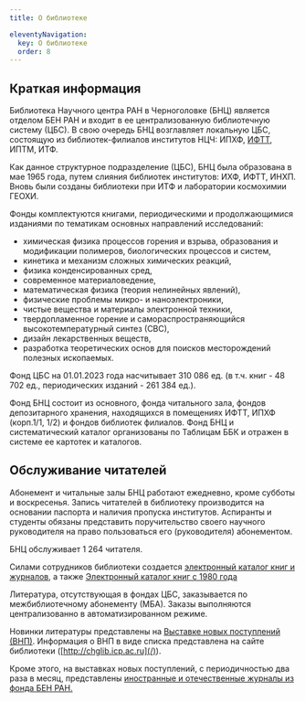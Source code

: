 ```yaml
---
title: О библиотеке

eleventyNavigation:
  key: О библиотеке
  order: 8
---
```


## Краткая информация

Библиотека Научного центра РАН в Черноголовке (БНЦ) является отделом БЕН РАН и входит в ее централизованную библиотечную систему (ЦБС). В свою очередь БНЦ возглавляет локальную ЦБС, состоящую из библиотек-филиалов институтов НЦЧ: ИПХФ, [ИФТТ](http://www.issp.ac.ru/lib/), ИПТМ, ИТФ.

Как данное структурное подразделение (ЦБС), БНЦ была образована в мае 1965 года, путем слияния библиотек институтов: ИХФ, ИФТТ, ИНХП. Вновь были созданы библиотеки при ИТФ и лаборатории космохимии ГЕОХИ.

Фонды комплектуются книгами, периодическими и продолжающимися изданиями по тематикам основных направлений исследований:

- химическая физика процессов горения и взрыва, образования и модификации полимеров, биологических процессов и систем,
- кинетика и механизм сложных химических реакций,
- физика конденсированных сред,
- современное материаловедение,
- математическая физика (теория нелинейных явлений),
- физические проблемы микро- и наноэлектроники,
- чистые вещества и материалы электронной техники,
- твердопламенное горение и самораспространяющийся высокотемпературный синтез (СВС),
- дизайн лекарственных веществ,
- разработка теоретических основ для поисков месторождений полезных ископаемых.

Фонд ЦБС на 01.01.2023 года насчитывает 310 086 ед. (в т.ч. книг - 48 702 ед., периодических изданий - 261 384 ед.).

Фонд БНЦ состоит из основного, фонда читального зала, фондов депозитарного хранения, находящихся в помещениях ИФТТ, ИПХФ (корп.1/1, 1/2) и фондов библиотек филиалов. Фонд БНЦ и систематический каталог организованы по Таблицам ББК и отражен в системе ее картотек и каталогов.

## Обслуживание читателей

Абонемент и читальные залы БНЦ работают ежедневно, кроме субботы и воскресенья. Запись читателей в библиотеку производится на основании паспорта и наличия пропуска институтов. Аспиранты и студенты обязаны представить поручительство своего научного руководителя на право пользоваться его (руководителя) абонементом.

БНЦ обслуживает 1 264 читателя.

Силами сотрудников библиотеки создается [электронный каталог книг и журналов](/ec/), а также [Электронный каталог книг с 1980 года](https://koha.benran.ru)

Литература, отсутствующая в фондах ЦБС, заказывается по межбиблиотечному абонементу (МБА). Заказы выполняются централизованно в автоматизированном режиме.

Новинки литературы представлены на [Выставке новых поступлений (ВНП)](/BNP/). Информация о ВНП в виде списка представлена на сайте библиотеки ([http://chglib.icp.ac.ru](/)).

Кроме этого, на выставках новых поступлений, с периодичностью два раза в месяц, представлены [иностранные и отечественные журналы из фонда БЕН РАН.](/BENex/)
